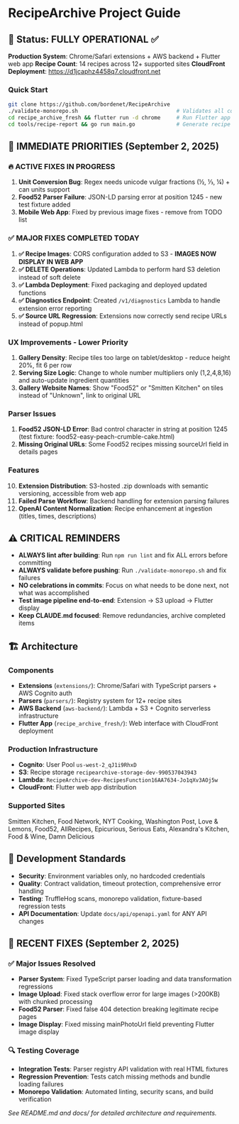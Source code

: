 # RecipeArchive Project Guide

## 🚀 Status: FULLY OPERATIONAL ✅

**Production System**: Chrome/Safari extensions + AWS backend + Flutter web app
**Recipe Count**: 14 recipes across 12+ supported sites
**CloudFront Deployment**: https://d1jcaphz4458q7.cloudfront.net

### Quick Start
```bash
git clone https://github.com/bordenet/RecipeArchive
./validate-monorepo.sh                               # Validates all components  
cd recipe_archive_fresh && flutter run -d chrome     # Run Flutter app
cd tools/recipe-report && go run main.go             # Generate recipe report (uses .env)
```

## 🎯 IMMEDIATE PRIORITIES (September 2, 2025)

### 🔥 ACTIVE FIXES IN PROGRESS
1. **Unit Conversion Bug**: Regex needs unicode vulgar fractions (½, ⅓, ¼) + can units support
2. **Food52 Parser Failure**: JSON-LD parsing error at position 1245 - new test fixture added
3. **Mobile Web App**: Fixed by previous image fixes - remove from TODO list

### ✅ MAJOR FIXES COMPLETED TODAY
1. **✅ Recipe Images**: CORS configuration added to S3 - **IMAGES NOW DISPLAY IN WEB APP**
2. **✅ DELETE Operations**: Updated Lambda to perform hard S3 deletion instead of soft delete 
3. **✅ Lambda Deployment**: Fixed packaging and deployed updated functions
4. **✅ Diagnostics Endpoint**: Created `/v1/diagnostics` Lambda to handle extension error reporting
5. **✅ Source URL Regression**: Extensions now correctly send recipe URLs instead of popup.html

### UX Improvements - Lower Priority
1. **Gallery Density**: Recipe tiles too large on tablet/desktop - reduce height 20%, fit 6 per row
2. **Serving Size Logic**: Change to whole number multipliers only (1,2,4,8,16) and auto-update ingredient quantities
3. **Gallery Website Names**: Show "Food52" or "Smitten Kitchen" on tiles instead of "Unknown", link to original URL

### Parser Issues  
1. **Food52 JSON-LD Error**: Bad control character in string at position 1245 (test fixture: food52-easy-peach-crumble-cake.html)
2. **Missing Original URLs**: Some Food52 recipes missing sourceUrl field in details pages

### Features
10. **Extension Distribution**: S3-hosted .zip downloads with semantic versioning, accessible from web app
11. **Failed Parse Workflow**: Backend handling for extension parsing failures
12. **OpenAI Content Normalization**: Recipe enhancement at ingestion (titles, times, descriptions)

## ⚠️ CRITICAL REMINDERS

- **ALWAYS lint after building**: Run `npm run lint` and fix ALL errors before committing
- **ALWAYS validate before pushing**: Run `./validate-monorepo.sh` and fix failures 
- **NO celebrations in commits**: Focus on what needs to be done next, not what was accomplished
- **Test image pipeline end-to-end**: Extension → S3 upload → Flutter display
- **Keep CLAUDE.md focused**: Remove redundancies, archive completed items

## 🏗️ Architecture

### Components
- **Extensions** (`extensions/`): Chrome/Safari with TypeScript parsers + AWS Cognito auth
- **Parsers** (`parsers/`): Registry system for 12+ recipe sites  
- **AWS Backend** (`aws-backend/`): Lambda + S3 + Cognito serverless infrastructure
- **Flutter App** (`recipe_archive_fresh/`): Web interface with CloudFront deployment

### Production Infrastructure  
- **Cognito**: User Pool `us-west-2_qJ1i9RhxD`
- **S3**: Recipe storage `recipearchive-storage-dev-990537043943`
- **Lambda**: `RecipeArchive-dev-RecipesFunction16AA7634-Jo1qXv3AOj5w`
- **CloudFront**: Flutter web app distribution

### Supported Sites
Smitten Kitchen, Food Network, NYT Cooking, Washington Post, Love & Lemons, Food52, AllRecipes, Epicurious, Serious Eats, Alexandra's Kitchen, Food & Wine, Damn Delicious

## 🔧 Development Standards

- **Security**: Environment variables only, no hardcoded credentials  
- **Quality**: Contract validation, timeout protection, comprehensive error handling
- **Testing**: TruffleHog scans, monorepo validation, fixture-based regression tests
- **API Documentation**: Update `docs/api/openapi.yaml` for ANY API changes

## 🚨 RECENT FIXES (September 2, 2025)

### ✅ Major Issues Resolved
- **Parser System**: Fixed TypeScript parser loading and data transformation regressions
- **Image Upload**: Fixed stack overflow error for large images (>200KB) with chunked processing  
- **Food52 Parser**: Fixed false 404 detection breaking legitimate recipe pages
- **Image Display**: Fixed missing mainPhotoUrl field preventing Flutter image display

### 🔍 Testing Coverage
- **Integration Tests**: Parser registry API validation with real HTML fixtures
- **Regression Prevention**: Tests catch missing methods and bundle loading failures
- **Monorepo Validation**: Automated linting, security scans, and build verification

_See README.md and docs/ for detailed architecture and requirements._